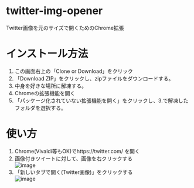 # twitter-img-opener
Twitter画像を元のサイズで開くためのChrome拡張

# インストール方法
1. この画面右上の「Clone or Download」をクリック
2. 「Download ZIP」をクリックし、zipファイルをダウンロードする。
3. 中身を好きな場所に解凍する。
4. Chromeの拡張機能を開く
5. 「パッケージ化されていない拡張機能を開く」をクリックし、3.で解凍したフォルダを選択する。

# 使い方
1. Chrome(Vivaldi等もOK)でhttps://twitter.com/ を開く
2. 画像付きツイートに対して、画像を右クリックする  
![image](https://user-images.githubusercontent.com/61326119/85358688-54ebba00-b54f-11ea-86cb-5558ba738dce.png)
3. 「新しいタブで開く(Twitter画像)」をクリックする  
![image](https://user-images.githubusercontent.com/61326119/85358736-777dd300-b54f-11ea-9f17-7b3882914453.png)
